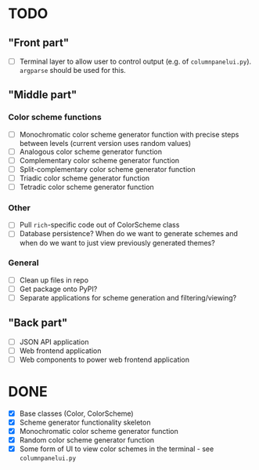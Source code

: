 # TODO

## "Front part"

- [ ] Terminal layer to allow user to control output (e.g. of `columnpanelui.py`). `argparse` should be used for this.

## "Middle part"

### Color scheme functions

- [ ] Monochromatic color scheme generator function with precise steps between levels (current version uses random values)
- [ ] Analogous color scheme generator function
- [ ] Complementary color scheme generator function
- [ ] Split-complementary color scheme generator function
- [ ] Triadic color scheme generator function
- [ ] Tetradic color scheme generator function

### Other

- [ ] Pull `rich`-specific code out of ColorScheme class
- [ ] Database persistence? When do we want to generate schemes and when do we want to just view previously generated themes?

### General

- [ ] Clean up files in repo
- [ ] Get package onto PyPI?
- [ ] Separate applications for scheme generation and filtering/viewing?

## "Back part"

- [ ] JSON API application
- [ ] Web frontend application
- [ ] Web components to power web frontend application

# DONE

- [x] Base classes (Color, ColorScheme)
- [x] Scheme generator functionality skeleton
- [x] Monochromatic color scheme generator function
- [x] Random color scheme generator function
- [x] Some form of UI to view color schemes in the terminal - see `columnpanelui.py`
